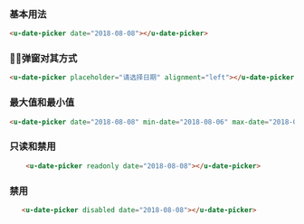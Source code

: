 ### 基本用法

``` html
<u-date-picker date="2018-08-08"></u-date-picker>
```

### 弹窗对其方式

``` html
<u-date-picker placeholder="请选择日期" alignment="left"></u-date-picker>

```

### 最大值和最小值
``` html
<u-date-picker date="2018-08-08" min-date="2018-08-06" max-date="2018-08-18"></u-date-picker>
```

### 只读和禁用
``` html
    <u-date-picker readonly date="2018-08-08"></u-date-picker>
```

### 禁用
``` html
   <u-date-picker disabled date="2018-08-08"></u-date-picker>
```
